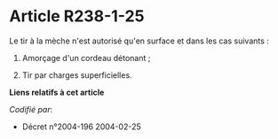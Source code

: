 # Article R238-1-25

Le tir à la mèche n'est autorisé qu'en surface et dans les cas suivants :

1. Amorçage d'un cordeau détonant ;

2. Tir par charges superficielles.

**Liens relatifs à cet article**

_Codifié par_:

  - Décret n°2004-196 2004-02-25
